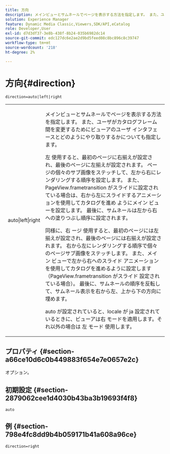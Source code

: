 ```yaml
---
title: 方向
description: メインビューとサムネールでページを表示する方法を指定します。 また、ユーザがカタログフレーム間を変更するためにビューアのユーザ インタフェースとどのようにやり取りするかについても指定します。
solution: Experience Manager
feature: Dynamic Media Classic,Viewers,SDK/API,eCatalog
role: Developer,User
exl-id: d7d3df37-3e8b-438f-8b24-035b6982dc14
source-git-commit: edc127dc6e2ae2d9bd5feed08c8bc896c8c39747
workflow-type: tm+mt
source-wordcount: '218'
ht-degree: 2%

---
```


# 方向{#direction}

`direction=auto|left|right`

<table id="table_1D425B7685D448459CD3FE8D683C813C"> 
 <tbody> 
  <tr> 
   <td colname="col1"> <p> <span class="codeph"> auto|left|right </span> </p> </td> 
   <td colname="col2"> <p>メインビューとサムネールでページを表示する方法を指定します。 また、ユーザがカタログフレーム間を変更するためにビューアのユーザ インタフェースとどのようにやり取りするかについても指定します。 </p> <p>左 <span class="codeph"></span> 使用すると、最初のページに右揃えが設定され、最後のページに左揃えが設定されます。 ページの個々のサブ画像をステッチして、左から右にレンダリングする順序を設定します。 また、PageView.frametransition <span class="codeph"> がスライドに設定されている場合は、右から左にスライドするアニメーションを使用してカタログを進め </span> ようにメイン ビューを設定します。 最後に、サムネールは左から右への塗りつぶし順序に設定されます。 </p> <p>同様に、右 <span class="codeph"> ージ </span> 使用すると、最初のページには左揃えが設定され、最後のページには右揃えが設定されます。 右から左にレンダリングする順序で個々のページサブ画像をステッチします。 また、メイン ビューで左から右へのスライド アニメーションを使用してカタログを進めるように設定します（PageView.frametransition <span class="codeph"> がスライド </span> 設定されている場合）。 最後に、サムネールの順序を反転して、サムネール表示を右から左、上から下の方向に埋めます。 </p> <p><span class="codeph"> auto </span> が設定されていると、locale が <span class="codeph"> ja</span> 設定されているときに、ビューアは右 <span class="codeph"> モードを適用します。それ以外の場合は </span> 左 <span class="codeph"> モード </span> 使用します。 </p> </td> 
  </tr> 
 </tbody> 
</table>

## プロパティ {#section-a66ce10d6c0b449883f654e7e0657e2c}

オプション。

## 初期設定 {#section-2879062cee1d4030b43ba3b19693f4f8}

`auto`

## 例 {#section-798e4fc8dd9b4b059171b41a608a96ce}

`direction=right`
